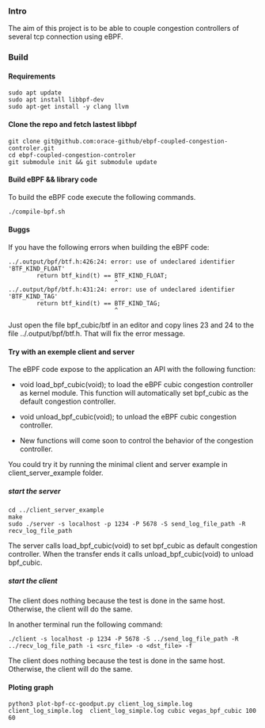### Intro

The aim of this project is to be able to couple congestion controllers of several tcp connection using eBPF. 

### Build

#### Requirements

```
sudo apt update
sudo apt install libbpf-dev
sudo apt-get install -y clang llvm  
```
#### Clone the repo and fetch lastest libbpf

```
git clone git@github.com:orace-github/ebpf-coupled-congestion-controler.git
cd ebpf-coupled-congestion-controler
git submodule init && git submodule update
```

#### Build eBPF && library code

To build the eBPF code execute the following commands.

```Bash
./compile-bpf.sh
```

#### Buggs

If you have the following errors when building the eBPF code:

```
../.output/bpf/btf.h:426:24: error: use of undeclared identifier 'BTF_KIND_FLOAT'
        return btf_kind(t) == BTF_KIND_FLOAT;
                              ^
../.output/bpf/btf.h:431:24: error: use of undeclared identifier 'BTF_KIND_TAG'
        return btf_kind(t) == BTF_KIND_TAG;
                              ^

```

Just open the file bpf_cubic/btf in an editor and copy lines 23 and 24 to the file ../.output/bpf/btf.h. 
That will fix the error message.

#### Try with an exemple client and server

The eBPF code expose to the application an API with the following function:

* void load_bpf_cubic(void); to load the eBPF cubic congestion controller as kernel module.
      This function will automatically set bpf_cubic as the default congestion controller.
      
* void unload_bpf_cubic(void); to unload the eBPF cubic congestion controller.

* New functions will come soon to control the behavior of the congestion controller. 

You could try it by running the minimal client and server example in client_server_example folder.


##### start the server

 

```
cd ../client_server_example
make
sudo ./server -s localhost -p 1234 -P 5678 -S send_log_file_path -R recv_log_file_path
```
The server calls load_bpf_cubic(void) to set bpf_cubic as default congestion controller. When the transfer ends
it calls  unload_bpf_cubic(void) to unload bpf_cubic.

##### start the client

The client does nothing because the test is done in the same host. Otherwise, the client will do the same.

In another terminal run the following command:

```
./client -s localhost -p 1234 -P 5678 -S ../send_log_file_path -R ../recv_log_file_path -i <src_file> -o <dst_file> -f
```

The client does nothing because the test is done in the same host. Otherwise, the client will do the same.

#### Ploting graph

```
python3 plot-bpf-cc-goodput.py client_log_simple.log client_log_simple.log  client_log_simple.log cubic vegas_bpf_cubic 100 60
```
